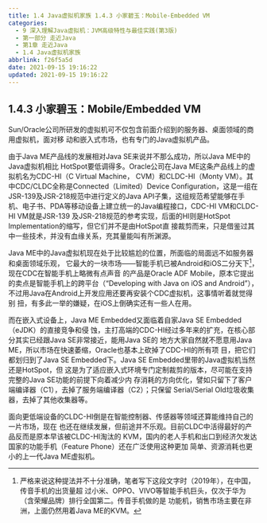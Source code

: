 ```yaml
---
title: 1.4 Java虚拟机家族 1.4.3 小家碧玉：Mobile-Embedded VM
categories:
  - 9 深入理解Java虛拟机：JVM高级特性与最佳实践(第3版)
  - 第一部分 走近Java
  - 第1章 走近Java
  - 1.4 Java虚拟机家族
abbrlink: f26f5a5d
date: 2021-09-15 19:16:22
updated: 2021-09-15 19:16:22
---
```

## 1.4.3 小家碧玉：Mobile/Embedded VM
Sun/Oracle公司所研发的虚拟机可不仅包含前面介绍到的服务器、桌面领域的商用虚拟机，面对移 动和嵌入式市场，也有专门的Java虚拟机产品。

由于Java ME产品线的发展相对Java SE来说并不那么成功，所以Java ME中的Java虚拟机相比 HotSpot要低调得多。Oracle公司在Java ME这条产品线上的虚拟机名为CDC-HI（C Virtual Machine， CVM）和CLDC-HI（Monty VM）。其中CDC/CLDC全称是Connected（Limited）Device Configuration，这是一组在JSR-139及JSR-218规范中进行定义的Java API子集，这组规范希望能够在手 机、电子书、PDA等移动设备上建立统一的Java编程接口，CDC-HI VM和CLDC-HI VM就是JSR-139 及JSR-218规范的参考实现，后面的HI则是HotSpot Implementation的缩写，但它们并不是由HotSpot直 接裁剪而来，只是借鉴过其中一些技术，并没有血缘关系，充其量能叫有所渊源。

Java ME中的Java虚拟机现在处于比较尴尬的位置，所面临的局面远不如服务器和桌面领域乐观， 它最大的一块市场——智能手机已被Android和iOS二分天下[^1]，现在CDC在智能手机上略微有点声音 的产品是Oracle ADF Mobile，原本它提出的卖点是智能手机上的跨平台（“Developing with Java on iOS and Android”），不过用Java在Android上开发应用还要再安装个CDC虚拟机，这事情听着就觉得别 扭，有多此一举的嫌疑，在iOS上倒确实还有一些人在用。

而在嵌入式设备上，Java ME Embedded又面临着自家Java SE Embedded（eJDK）的直接竞争和侵 蚀，主打高端的CDC-HI经过多年来的扩充，在核心部分其实已经跟Java SE非常接近，能用Java SE的 地方大家自然就不愿意用Java ME，所以市场在快速萎缩，Oracle也基本上砍掉了CDC-HI的所有项 目，把它们都划归到了Java SE Embedded下。Java SE Embedded里带的Java虚拟机当然还是HotSpot，但 这是为了适应嵌入式环境专门定制裁剪的版本，尽可能在支持完整的Java SE功能的前提下向着减少内 存消耗的方向优化，譬如只留下了客户端编译器（C1），去掉了服务端编译器（C2）；只保留 Serial/Serial Old垃圾收集器，去掉了其他收集器等。

面向更低端设备的CLDC-HI倒是在智能控制器、传感器等领域还算能维持自己的一片市场，现在 也还在继续发展，但前途并不乐观。目前CLDC中活得最好的产品反而是原本早该被CLDC-HI淘汰的 KVM，国内的老人手机和出口到经济欠发达国家的功能手机（Feature Phone）还在广泛使用这种更加 简单、资源消耗也更小的上一代Java ME虚拟机。

[^1]: 严格来说这种提法并不十分准确，笔者写下这段文字时（2019年），在中国，传音手机的出货量超 过小米、OPPO、VIVO等智能手机巨头，仅次于华为（含荣耀品牌）排行全国第二。传音手机做的是 功能机，销售市场主要在非洲，上面仍然用着Java ME的KVM。
